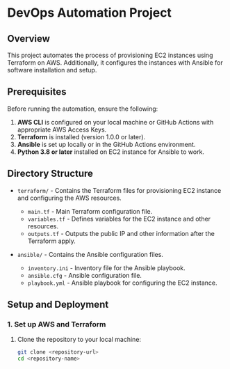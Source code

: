 # DevOps Automation Project

## Overview
This project automates the process of provisioning EC2 instances using Terraform on AWS. Additionally, it configures the instances with Ansible for software installation and setup.

## Prerequisites

Before running the automation, ensure the following:

1. **AWS CLI** is configured on your local machine or GitHub Actions with appropriate AWS Access Keys.
2. **Terraform** is installed (version 1.0.0 or later).
3. **Ansible** is set up locally or in the GitHub Actions environment.
4. **Python 3.8 or later** installed on EC2 instance for Ansible to work.

## Directory Structure

- `terraform/` - Contains the Terraform files for provisioning EC2 instance and configuring the AWS resources.
  - `main.tf` - Main Terraform configuration file.
  - `variables.tf` - Defines variables for the EC2 instance and other resources.
  - `outputs.tf` - Outputs the public IP and other information after the Terraform apply.
  
- `ansible/` - Contains the Ansible configuration files.
  - `inventory.ini` - Inventory file for the Ansible playbook.
  - `ansible.cfg` - Ansible configuration file.
  - `playbook.yml` - Ansible playbook for configuring the EC2 instance.
  
## Setup and Deployment

### 1. Set up AWS and Terraform

1. Clone the repository to your local machine:
   ```bash
   git clone <repository-url>
   cd <repository-name>
